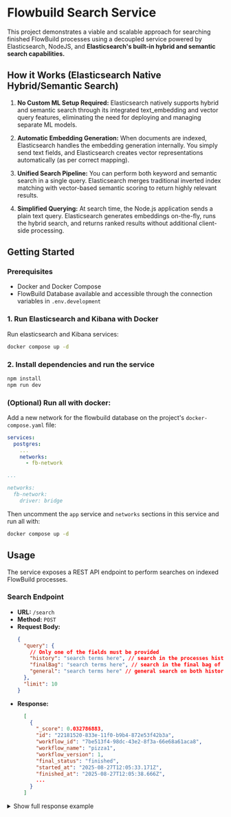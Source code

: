 # Flowbuild Search Service

This project demonstrates a viable and scalable approach for searching finished FlowBuild processes using a decoupled service powered by Elasticsearch, NodeJS, and **Elasticsearch's built-in hybrid and semantic search capabilities.**

## How it Works (Elasticsearch Native Hybrid/Semantic Search)

1.  **No Custom ML Setup Required:** Elasticsearch natively supports hybrid and semantic search through its integrated text_embedding and vector query features, eliminating the need for deploying and managing separate ML models.

2.  **Automatic Embedding Generation:** When documents are indexed, Elasticsearch handles the embedding generation internally. You simply send text fields, and Elasticsearch creates vector representations automatically (as per correct mapping).

3.  **Unified Search Pipeline:** You can perform both keyword and semantic search in a single query. Elasticsearch merges traditional inverted index matching with vector-based semantic scoring to return highly relevant results.

4.  **Simplified Querying:** At search time, the Node.js application sends a plain text query. Elasticsearch generates embeddings on-the-fly, runs the hybrid search, and returns ranked results without additional client-side processing.

## Getting Started

### Prerequisites

- Docker and Docker Compose
- FlowBuild Database available and accessible through the connection variables in `.env.development`

### 1. Run Elasticsearch and Kibana with Docker

Run elasticsearch and Kibana services:

```bash
docker compose up -d
```

### 2. Install dependencies and run the service

```bash
npm install
npm run dev
```

### (Optional) Run all with docker:

Add a new network for the flowbuild database on the project's `docker-compose.yaml` file:

```yaml
services:
  postgres:
    ...
    networks:
      - fb-network

...

networks:
  fb-network:
    driver: bridge
```

Then uncomment the `app` service and `networks` sections in this service and run all with:

```bash
docker compose up -d
```

## Usage

The service exposes a REST API endpoint to perform searches on indexed FlowBuild processes.

### Search Endpoint

- **URL:** `/search`
- **Method:** `POST`
- **Request Body:**
  ```json
  {
    "query": {
      // Only one of the fields must be provided
      "history": "search terms here", // search in the processes history (mapped and reduced)
      "finalBag": "search terms here", // search in the final bag of processes
      "general": "search terms here" // general search on both history and final bag
    },
    "limit": 10
  }
  ```
- **Response:**
  ```json
    [
      {
        "_score": 0.032786883,
        "id": "22181520-833e-11f0-b9b4-872e53f42b3a",
        "workflow_id": "7be513f4-98dc-43e2-8f3a-66e68a61aca8",
        "workflow_name": "pizza1",
        "workflow_version": 1,
        "final_status": "finished",
        "started_at": "2025-08-27T12:05:33.171Z",
        "finished_at": "2025-08-27T12:05:38.666Z",
        ...
      }
    ]
  ```

<details>
<summary>Show full response example</summary>

```json
[
  {
    "_score": 0.032786883,
    "id": "22181520-833e-11f0-b9b4-872e53f42b3a",
    "workflow_id": "7be513f4-98dc-43e2-8f3a-66e68a61aca8",
    "workflow_name": "pizza1",
    "workflow_version": 1,
    "final_status": "finished",
    "started_at": "2025-08-27T12:05:33.171Z",
    "finished_at": "2025-08-27T12:05:38.666Z",
    "final_actor_data": {
      "trace": {
        "traceparent": "00-2d4354788acec09833bbc1fb429a8b95-03720daa3984e682-01"
      },
      "claims": [],
      "extData": {
        "exp": 1761694164,
        "iat": 1755694164
      },
      "actor_id": "fcca3ac2d6d14f7db9330b0d77b26558",
      "requestIp": "::ffff:172.23.0.1",
      "userAgent": {
        "os": "unknown",
        "browser": "PostmanRuntime",
        "version": "7.45.0",
        "isMobile": false,
        "platform": "unknown"
      },
      "session_id": "lc_0V125RpedI13KSdV7U"
    },
    "final_bag": {
      "pizzas": {
        "qty": 2,
        "olives": false,
        "flavors": ["mussarela", "pepperoni"]
      },
      "client1": "teste",
      "comment": "check if there are 2 pizzas in the bag",
      "confirm": 5,
      "orderNo": 5
    },
    "history": [
      {
        "node_id": "1",
        "next_node_id": "1",
        "step_number": 1,
        "bag": {},
        "result": {},
        "external_input": {},
        "actor_data": {
          "trace": {
            "traceparent": "00-2d4354788acec09833bbc1fb429a8b95-03720daa3984e682-01"
          },
          "claims": [],
          "extData": {
            "exp": 1761694164,
            "iat": 1755694164
          },
          "actor_id": "fcca3ac2d6d14f7db9330b0d77b26558",
          "requestIp": "::ffff:172.23.0.1",
          "userAgent": {
            "os": "unknown",
            "browser": "PostmanRuntime",
            "version": "7.45.0",
            "isMobile": false,
            "platform": "unknown"
          },
          "session_id": "lc_0V125RpedI13KSdV7U"
        },
        "error": null
      },
      {
        "step_number": 2,
        "node_id": "1",
        "next_node_id": "2",
        "status": "running",
        "error": null,
        "changes": {
          "result.step_number": 2,
          "time_elapsed": "1"
        }
      },
      {
        "step_number": 3,
        "node_id": "2",
        "next_node_id": "3",
        "status": "running",
        "error": null,
        "changes": {
          "bag.pizzas": {
            "qty": 2,
            "olives": false,
            "flavors": ["mussarela", "pepperoni"]
          },
          "bag.client1": "teste",
          "result.step_number": 3,
          "external_input": null,
          "time_elapsed": null
        }
      },
      {
        "step_number": 4,
        "node_id": "3",
        "next_node_id": "4",
        "status": "running",
        "error": null,
        "changes": {
          "bag.orderNo": 5,
          "result.step_number": 4
        }
      },
      {
        "step_number": 5,
        "node_id": "4",
        "next_node_id": "5",
        "status": "pending",
        "error": null,
        "changes": {
          "result.timeout": 5,
          "result.actor_data": {
            "trace": {
              "traceparent": "00-2d4354788acec09833bbc1fb429a8b95-03720daa3984e682-01"
            },
            "claims": [],
            "extData": {
              "exp": 1761694164,
              "iat": 1755694164
            },
            "actor_id": "fcca3ac2d6d14f7db9330b0d77b26558",
            "requestIp": "::ffff:172.23.0.1",
            "userAgent": {
              "os": "unknown",
              "browser": "PostmanRuntime",
              "version": "7.45.0",
              "isMobile": false,
              "platform": "unknown"
            },
            "session_id": "lc_0V125RpedI13KSdV7U"
          },
          "result.process_id": "22181520-833e-11f0-b9b4-872e53f42b3a",
          "result.step_number": 5,
          "time_elapsed": "4"
        }
      },
      {
        "step_number": 6,
        "node_id": "5",
        "next_node_id": "6",
        "status": "running",
        "error": null,
        "changes": {
          "bag.comment": "check if there are 2 pizzas in the bag",
          "result.step_number": 6,
          "time_elapsed": null
        }
      },
      {
        "step_number": 7,
        "node_id": "6",
        "next_node_id": "7",
        "status": "running",
        "error": null,
        "changes": {
          "bag.confirm": 5,
          "result.step_number": 7
        }
      },
      {
        "step_number": 8,
        "node_id": "7",
        "next_node_id": null,
        "status": "finished",
        "error": null,
        "changes": {
          "result.step_number": 8,
          "result.timeout": null,
          "result.actor_data": null,
          "result.process_id": null,
          "time_elapsed": "1"
        }
      }
    ]
  }
]
```

</details>
